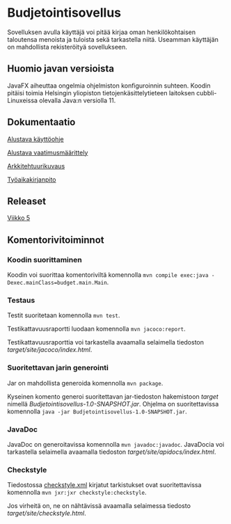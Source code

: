 # Budjetointisovellus

Sovelluksen avulla käyttäjä voi pitää kirjaa oman henkilökohtaisen taloutensa menoista ja tuloista sekä tarkastella niitä. Useamman käyttäjän on mahdollista rekisteröityä sovellukseen.

## Huomio javan versioista

JavaFX aiheuttaa ongelmia ohjelmiston konfiguroinnin suhteen. Koodin pitäisi toimia Helsingin yliopiston tietojenkäsittelytieteen laitoksen cubbli-Linuxeissa olevalla Java:n versiolla 11.

## Dokumentaatio

[Alustava käyttöohje](/dokumentointi/kayttoohje.md)

[Alustava vaatimusmäärittely](/dokumentointi/vaatimusmaarittely.md)

[Arkkitehtuurikuvaus](/dokumentointi/arkkitehtuuri.md)

[Työaikakirjanpito](/dokumentointi/tyoaikakirjanpito.md)

## Releaset

[Viikko 5](https://github.com/sallamarieini/ot-harjoitustyo/releases)

## Komentorivitoiminnot

### Koodin suorittaminen

Koodin voi suorittaa komentoriviltä komennolla `mvn compile exec:java -Dexec.mainClass=budget.main.Main`.

### Testaus

Testit suoritetaan komennolla
`mvn test`.

Testikattavuusraportti luodaan komennolla `mvn jacoco:report`.

Testikattavuusraporttia voi tarkastella avaamalla selaimella tiedoston *target/site/jacoco/index.html*.

### Suoritettavan jarin generointi

Jar on mahdollista generoida komennolla `mvn package`.

Kyseinen komento generoi suoritettavan jar-tiedoston hakemistoon *target* nimellä *Budjetointisovellus-1.0-SNAPSHOT.jar*.
Ohjelma on suoritettavissa komennolla `java -jar Budjetointisovellus-1.0-SNAPSHOT.jar`.

### JavaDoc

JavaDoc on generoitavissa komennolla `mvn javadoc:javadoc`. JavaDocia voi tarkastella selaimella avaamalla tiedoston *target/site/apidocs/index.html*.

### Checkstyle

Tiedostossa [checkstyle.xml](/Budjetointisovellus/checkstyle.xml) kirjatut tarkistukset ovat suoritettavissa komennolla `mvn jxr:jxr checkstyle:checkstyle`.

Jos virheitä on, ne on nähtävissä avaamalla selaimessa tiedosto *target/site/checkstyle.html*.
